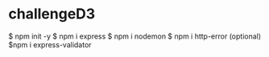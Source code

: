 # challengeD3

$ npm init -y 
$ npm i express
$ npm i nodemon
$ npm i http-error (optional)
$npm i express-validator
